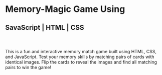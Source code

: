 # Memory-Magic Game Using 
## SavaScript | HTML | CSS 
#

<br/>
This is a fun and interactive memory match game built using HTML, CSS, and JavaScript. Test your memory skills by matching pairs of cards with identical images. Flip the cards to reveal the images and find all matching pairs to win the game!


